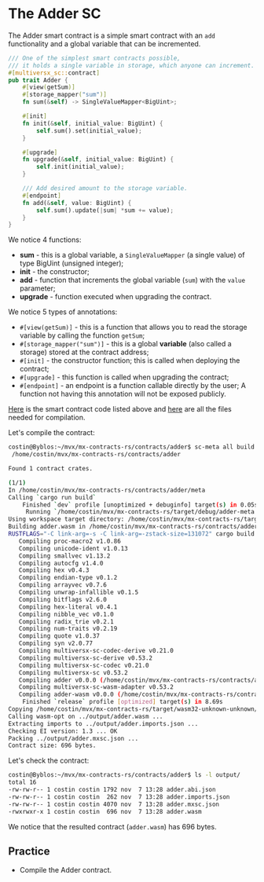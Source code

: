# The Adder SC

The Adder smart contract is a simple smart contract with an `add` functionality and a global variable that can be incremented.

```rust
/// One of the simplest smart contracts possible,
/// it holds a single variable in storage, which anyone can increment.
#[multiversx_sc::contract]
pub trait Adder {
    #[view(getSum)]
    #[storage_mapper("sum")]
    fn sum(&self) -> SingleValueMapper<BigUint>;

    #[init]
    fn init(&self, initial_value: BigUint) {
        self.sum().set(initial_value);
    }

    #[upgrade]
    fn upgrade(&self, initial_value: BigUint) {
        self.init(initial_value);
    }

    /// Add desired amount to the storage variable.
    #[endpoint]
    fn add(&self, value: BigUint) {
        self.sum().update(|sum| *sum += value);
    }
}
```

We notice 4 functions:
* **sum** - this is a global variable, a `SingleValueMapper` (a single value) of type BigUint (unsigned integer);
* **init** - the constructor;
* **add** - function that increments the global variable (`sum`) with the `value` parameter;
* **upgrade** - function executed when upgrading the contract.

We notice 5 types of annotations:
* `#[view(getSum)]` - this is a function that allows you to read the storage variable by calling the function `getSum`;
* `#[storage_mapper("sum")]` - this is a global **variable** (also called a storage) stored at the contract address;
* `#[init]` - the constructor function; this is called when deploying the contract;
* `#[upgrade]`  - this function is called when upgrading the contract;
* `#[endpoint]` - an endpoint is a function callable directly by the user; A function not having this annotation will not be exposed publicly.


[Here](https://github.com/multiversx/mx-contracts-rs/blob/main/contracts/adder/src/adder.rs) is the smart contract code listed above and [here](https://github.com/multiversx/mx-contracts-rs/tree/main/contracts/adder) are all the files needed for compilation. 


Let's compile the contract:

```bash
costin@Byblos:~/mvx/mx-contracts-rs/contracts/adder$ sc-meta all build
 /home/costin/mvx/mx-contracts-rs/contracts/adder

Found 1 contract crates.

(1/1)
In /home/costin/mvx/mx-contracts-rs/contracts/adder/meta
Calling `cargo run build`
    Finished `dev` profile [unoptimized + debuginfo] target(s) in 0.05s
     Running `/home/costin/mvx/mx-contracts-rs/target/debug/adder-meta build`
Using workspace target directory: /home/costin/mvx/mx-contracts-rs/target ...
Building adder.wasm in /home/costin/mvx/mx-contracts-rs/contracts/adder/wasm ...
RUSTFLAGS="-C link-arg=-s -C link-arg=-zstack-size=131072" cargo build --target=wasm32-unknown-unknown --release --target-dir /home/costin/mvx/mx-contracts-rs/target
   Compiling proc-macro2 v1.0.86
   Compiling unicode-ident v1.0.13
   Compiling smallvec v1.13.2
   Compiling autocfg v1.4.0
   Compiling hex v0.4.3
   Compiling endian-type v0.1.2
   Compiling arrayvec v0.7.6
   Compiling unwrap-infallible v0.1.5
   Compiling bitflags v2.6.0
   Compiling hex-literal v0.4.1
   Compiling nibble_vec v0.1.0
   Compiling radix_trie v0.2.1
   Compiling num-traits v0.2.19
   Compiling quote v1.0.37
   Compiling syn v2.0.77
   Compiling multiversx-sc-codec-derive v0.21.0
   Compiling multiversx-sc-derive v0.53.2
   Compiling multiversx-sc-codec v0.21.0
   Compiling multiversx-sc v0.53.2
   Compiling adder v0.0.0 (/home/costin/mvx/mx-contracts-rs/contracts/adder)
   Compiling multiversx-sc-wasm-adapter v0.53.2
   Compiling adder-wasm v0.0.0 (/home/costin/mvx/mx-contracts-rs/contracts/adder/wasm)
    Finished `release` profile [optimized] target(s) in 8.69s
Copying /home/costin/mvx/mx-contracts-rs/target/wasm32-unknown-unknown/release/adder_wasm.wasm to ../output/adder.wasm ...
Calling wasm-opt on ../output/adder.wasm ...
Extracting imports to ../output/adder.imports.json ...
Checking EI version: 1.3 ... OK
Packing ../output/adder.mxsc.json ...
Contract size: 696 bytes.
```

Let's check the contract:
```bash
costin@Byblos:~/mvx/mx-contracts-rs/contracts/adder$ ls -l output/
total 16
-rw-rw-r-- 1 costin costin 1792 nov  7 13:28 adder.abi.json
-rw-rw-r-- 1 costin costin  262 nov  7 13:28 adder.imports.json
-rw-rw-r-- 1 costin costin 4070 nov  7 13:28 adder.mxsc.json
-rwxrwxr-x 1 costin costin  696 nov  7 13:28 adder.wasm
```

We notice that the resulted contract (`adder.wasm`) has 696 bytes.

## Practice

* Compile the Adder contract.

